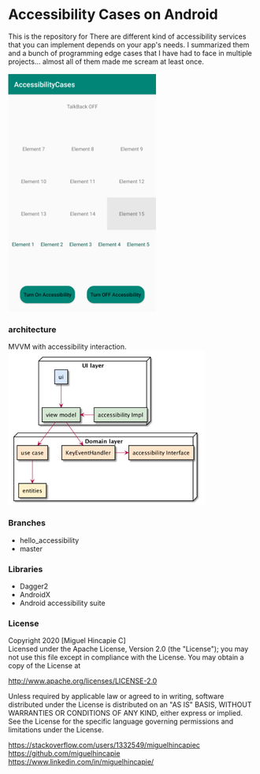 # Accessibility Cases on Android
This is the repository for <this medium post>
There are different kind of accessibility services that you can implement depends on your app's needs. I summarized them and a bunch of programming edge cases that I have had to face in multiple projects… almost all of them made me scream at least once.
<br><br>
<img width="300" src="https://github.com/miguelhincapie/AccessibilityCases/blob/master/docs/diagrams/mainview.png">  
### architecture
MVVM with accessibility interaction.<br>
<img width="400" eight="300" src="https://github.com/miguelhincapie/AccessibilityCases/blob/master/docs/diagrams/architecture.png">


### Branches
* hello_accessibility
* master

### Libraries
* Dagger2
* AndroidX
* Android accessibility suite

### License
Copyright 2020 [Miguel Hincapie C]<br>
Licensed under the Apache License, Version 2.0 (the "License");
you may not use this file except in compliance with the License.
You may obtain a copy of the License at <br>

http://www.apache.org/licenses/LICENSE-2.0<br>

Unless required by applicable law or agreed to in writing, software
distributed under the License is distributed on an "AS IS" BASIS,
WITHOUT WARRANTIES OR CONDITIONS OF ANY KIND, either express or implied.
See the License for the specific language governing permissions and
limitations under the License.
<br>

https://stackoverflow.com/users/1332549/miguelhincapiec <br>
https://github.com/miguelhincapie <br>
https://www.linkedin.com/in/miguelhincapie/<br>
